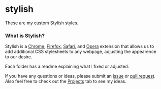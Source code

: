 # stylish
These are my custom Stylish styles.

### What is Stylish?
Stylish is a [Chrome](https://chrome.google.com/webstore/detail/stylish/fjnbnpbmkenffdnngjfgmeleoegfcffe?hl=en), [Firefox](https://addons.mozilla.org/en-US/firefox/addon/stylish/), [Safari](http://sobolev.us/stylish/), and [Opera](https://addons.opera.com/en/extensions/details/stylish/) extension that allows us to add additional CSS stylesheets to any webpage, adjusting the appearence to our desire.

Each folder has a readme explaining what I fixed or adjusted.

If you have any questions or ideas, please submit an [issue](https://github.com/pschfr/stylish/issues) or [pull request](https://github.com/pschfr/stylish/pulls). Also feel free to check out the [Projects](https://github.com/pschfr/stylish/projects/) tab to see my ideas.
